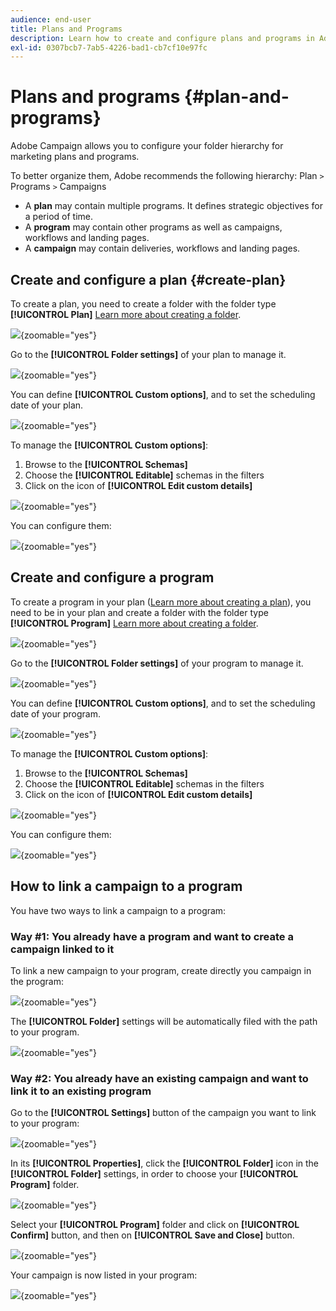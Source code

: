 ```yaml
---
audience: end-user
title: Plans and Programs
description: Learn how to create and configure plans and programs in Adobe Campaign
exl-id: 0307bcb7-7ab5-4226-bad1-cb7cf10e97fc
---
```

# Plans and programs {#plan-and-programs}

Adobe Campaign allows you to configure your folder hierarchy for marketing plans and programs.

To better organize them, Adobe recommends the following hierarchy: Plan `>` Programs `>` Campaigns

* A **plan** may contain multiple programs. It defines strategic objectives for a period of time.
* A **program** may contain other programs as well as campaigns, workflows and landing pages.
* A **campaign** may contain deliveries, workflows and landing pages.

## Create and configure a plan {#create-plan}

To create a plan, you need to create a folder with the folder type **[!UICONTROL Plan]** [Learn more about creating a folder](../get-started/work-with-folders.md).

![](assets/plan_create.png){zoomable="yes"}

Go to the **[!UICONTROL Folder settings]** of your plan to manage it. 

![](assets/plan_settings.png){zoomable="yes"}

You can define **[!UICONTROL Custom options]**, and to set the scheduling date of your plan.

![](assets/plan_options.png){zoomable="yes"}

To manage the  **[!UICONTROL Custom options]**:

1. Browse to the **[!UICONTROL Schemas]**
1. Choose the **[!UICONTROL Editable]** schemas in the filters
1. Click on the icon of **[!UICONTROL Edit custom details]**

![](assets/plan_edit.png){zoomable="yes"}

You can configure them: 

![](assets/plan_customfields.png){zoomable="yes"}

## Create and configure a program

To create a program in your plan ([Learn more about creating a plan](#create-plan)), you need to be in your plan and create a folder with the folder type **[!UICONTROL Program]** [Learn more about creating a folder](../get-started/work-with-folders.md).

![](assets/program_create.png){zoomable="yes"}

Go to the **[!UICONTROL Folder settings]** of your program to manage it. 

![](assets/program_settings.png){zoomable="yes"}

You can define **[!UICONTROL Custom options]**, and to set the scheduling date of your program.

![](assets/program_options.png){zoomable="yes"}

To manage the  **[!UICONTROL Custom options]**:

1. Browse to the **[!UICONTROL Schemas]**
1. Choose the **[!UICONTROL Editable]** schemas in the filters
1. Click on the icon of **[!UICONTROL Edit custom details]**

![](assets/program_edit.png){zoomable="yes"}

You can configure them: 

![](assets/program_customfields.png){zoomable="yes"}

## How to link a campaign to a program

You have two ways to link a campaign to a program:

### Way #1: You already have a program and want to create a campaign linked to it

To link a new campaign to your program, create directly you campaign in the program: 

![](assets/program_campaign_create.png){zoomable="yes"}

The **[!UICONTROL Folder]** settings will be automatically filed with the path to your program.

![](assets/program_campaign_folder.png){zoomable="yes"}

### Way #2: You already have an existing campaign and want to link it to an existing program

Go to the **[!UICONTROL Settings]** button of the campaign you want to link to your program: 

![](assets/campaign_settings.png){zoomable="yes"}

In its **[!UICONTROL Properties]**, click the **[!UICONTROL Folder]** icon in the **[!UICONTROL Folder]** settings, in order to choose your **[!UICONTROL Program]** folder.

![](assets/campaign_folder.png){zoomable="yes"}

Select your **[!UICONTROL Program]** folder and click on **[!UICONTROL Confirm]** button, and then on **[!UICONTROL Save and Close]** button.

![](assets/campaign_linked.png){zoomable="yes"}

Your campaign is now listed in your program: 

![](assets/campaign_in_program.png){zoomable="yes"}
